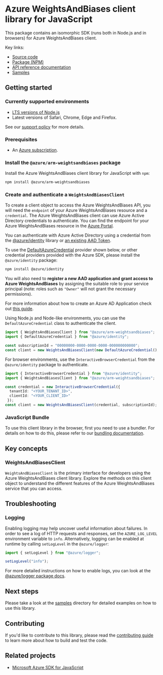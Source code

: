 # Azure WeightsAndBiases client library for JavaScript

This package contains an isomorphic SDK (runs both in Node.js and in browsers) for Azure WeightsAndBiases client.



Key links:

- [Source code](https://github.com/Azure/azure-sdk-for-js/tree/main/sdk/liftrweightsandbiases/arm-weightsandbiases)
- [Package (NPM)](https://www.npmjs.com/package/@azure/arm-weightsandbiases)
- [API reference documentation](https://learn.microsoft.com/javascript/api/@azure/arm-weightsandbiases?view=azure-node-preview)
- [Samples](https://github.com/Azure/azure-sdk-for-js/tree/main/sdk/liftrweightsandbiases/arm-weightsandbiases/samples)

## Getting started

### Currently supported environments

- [LTS versions of Node.js](https://github.com/nodejs/release#release-schedule)
- Latest versions of Safari, Chrome, Edge and Firefox.

See our [support policy](https://github.com/Azure/azure-sdk-for-js/blob/main/SUPPORT.md) for more details.

### Prerequisites

- An [Azure subscription][azure_sub].

### Install the `@azure/arm-weightsandbiases` package

Install the Azure WeightsAndBiases client library for JavaScript with `npm`:

```bash
npm install @azure/arm-weightsandbiases
```

### Create and authenticate a `WeightsAndBiasesClient`

To create a client object to access the Azure WeightsAndBiases API, you will need the `endpoint` of your Azure WeightsAndBiases resource and a `credential`. The Azure WeightsAndBiases client can use Azure Active Directory credentials to authenticate.
You can find the endpoint for your Azure WeightsAndBiases resource in the [Azure Portal][azure_portal].

You can authenticate with Azure Active Directory using a credential from the [@azure/identity][azure_identity] library or [an existing AAD Token](https://github.com/Azure/azure-sdk-for-js/blob/master/sdk/identity/identity/samples/AzureIdentityExamples.md#authenticating-with-a-pre-fetched-access-token).

To use the [DefaultAzureCredential][defaultazurecredential] provider shown below, or other credential providers provided with the Azure SDK, please install the `@azure/identity` package:

```bash
npm install @azure/identity
```

You will also need to **register a new AAD application and grant access to Azure WeightsAndBiases** by assigning the suitable role to your service principal (note: roles such as `"Owner"` will not grant the necessary permissions).

For more information about how to create an Azure AD Application check out [this guide](https://learn.microsoft.com/azure/active-directory/develop/howto-create-service-principal-portal).

Using Node.js and Node-like environments, you can use the `DefaultAzureCredential` class to authenticate the client.

```ts 
import { WeightsAndBiasesClient } from "@azure/arm-weightsandbiases";
import { DefaultAzureCredential } from "@azure/identity";

const subscriptionId = "00000000-0000-0000-0000-000000000000";
const client = new WeightsAndBiasesClient(new DefaultAzureCredential(), subscriptionId);
```

For browser environments, use the `InteractiveBrowserCredential` from the `@azure/identity` package to authenticate.

```ts 
import { InteractiveBrowserCredential } from "@azure/identity";
import { WeightsAndBiasesClient } from "@azure/arm-weightsandbiases";

const credential = new InteractiveBrowserCredential({
  tenantId: "<YOUR_TENANT_ID>",
  clientId: "<YOUR_CLIENT_ID>"
 });
const client = new WeightsAndBiasesClient(credential, subscriptionId);
```


### JavaScript Bundle
To use this client library in the browser, first you need to use a bundler. For details on how to do this, please refer to our [bundling documentation](https://aka.ms/AzureSDKBundling).

## Key concepts

### WeightsAndBiasesClient

`WeightsAndBiasesClient` is the primary interface for developers using the Azure WeightsAndBiases client library. Explore the methods on this client object to understand the different features of the Azure WeightsAndBiases service that you can access.

## Troubleshooting

### Logging

Enabling logging may help uncover useful information about failures. In order to see a log of HTTP requests and responses, set the `AZURE_LOG_LEVEL` environment variable to `info`. Alternatively, logging can be enabled at runtime by calling `setLogLevel` in the `@azure/logger`:

```ts 
import { setLogLevel } from "@azure/logger";

setLogLevel("info");
```

For more detailed instructions on how to enable logs, you can look at the [@azure/logger package docs](https://github.com/Azure/azure-sdk-for-js/tree/main/sdk/core/logger).

## Next steps

Please take a look at the [samples](https://github.com/Azure/azure-sdk-for-js/tree/main/sdk/liftrweightsandbiases/arm-weightsandbiases/samples) directory for detailed examples on how to use this library.

## Contributing

If you'd like to contribute to this library, please read the [contributing guide](https://github.com/Azure/azure-sdk-for-js/blob/main/CONTRIBUTING.md) to learn more about how to build and test the code.

## Related projects

- [Microsoft Azure SDK for JavaScript](https://github.com/Azure/azure-sdk-for-js)

[azure_sub]: https://azure.microsoft.com/free/
[azure_portal]: https://portal.azure.com
[azure_identity]: https://github.com/Azure/azure-sdk-for-js/tree/main/sdk/identity/identity
[defaultazurecredential]: https://github.com/Azure/azure-sdk-for-js/tree/main/sdk/identity/identity#defaultazurecredential
